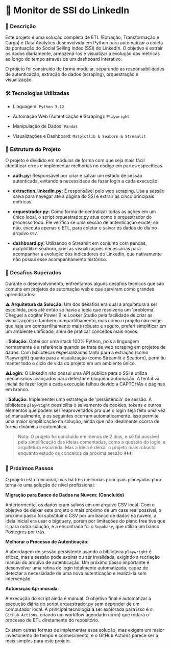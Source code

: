 # 🤖 Monitor de SSI do LinkedIn

### 📄 Descrição

Este projeto é uma solução completa de ETL (Extração, Transformação e Carga) e Data Analytics desenvolvida em Python para automatizar a coleta da pontuação do Social Selling Index (SSI) do LinkedIn. O objetivo é extrair os dados diariamente, armazená-los e visualizar a evolução das métricas ao longo do tempo através de um dashboard interativo.

O projeto foi construído de forma modular, separando as responsabilidades de autenticação, extração de dados (scraping), orquestração e visualização.

### 🛠️ Tecnologias Utilizadas

- Linguagem: `Python 3.12`

- Automação Web (Autenticação e Scraping): `Playwright`

- Manipulação de Dados: `Pandas`

- Visualizações e Dashboard: `Matplotlib & Seaborn & Streamlit`


### 📂 Estrutura do Projeto

O projeto é dividido em módulos de forma com que seja mais fácil identificar erros e implementar melhorias no código em partes específicas.

- **auth.py:** Responsável por criar e salvar um estado de sessão autenticada, evitando a necessidade de fazer login a cada execução.

- **extraction_linkedin.py:** É responsável pelo web scraping. Usa a sessão salva para navegar até a página do SSI e extrair as cinco principais métricas.

- **orquestrador.py:** Como forma de centralizar todas as ações em um único local, o script orquestrador.py atua como o orquestrador do processo todo. Ele verifica se uma sessão de autenticação existe; se não, executa apenas o ETL, para coletar e salvar os dados do dia no arquivo `CSV`.

- **dashboard.py:** Utilizando o Streamlit em conjunto com pandas, matplotlib e seaborn, criei as visualizações necessárias para acompanhar a evolução dos indicadores do LinkedIn, que nativamente não possui esse acompanhamento histórico.

### 🎯 Desafios Superados

Durante o desenvolvimento, enfrentamos alguns desafios técnicos que são comuns em projetos de automação web e que serviram como grandes aprendizados:

⚠️ **Arquitetura da Solução:** Um dos desafios era qual a arquitetura a ser escolhida, pois até então só havia a ideia que resolveria um 'problema'.
Cheguei a cogitar Power BI e Looker Studio pela facilidade de criar as visualizações e também compartilhamento, mas como o projeto não exige que haja um compartilhamento mais robusto e seguro, preferi simplificar em um ambiente unificado, além de praticar conceitos mais novos.

💡**Solução:** Optei por uma stack 100% Python, pois a linguagem normamente é a referência quando se trata de web scraping em projetos de dados. Com bibliotecas especializadas tanto para a extração (como Playwright) quanto para a visualização (como Streamlit e Seaborn), permitiu manter todo o ciclo de vida do projeto em um ambiente único. 


⚠️**Login:** O LinkedIn não possui uma API pública para o SSI e utiliza mecanismos avançados para detectar e bloquear automação. A tentativa inicial de fazer login a cada execução falhou devido a CAPTCHAs e páginas em branco.

💡**Solução:** Implementei uma estratégia de 'persistência' de sessão. A biblioteca `playwright` possibilita o salvamento de cookies, tokens e outros elementos que podem ser reaproveitados pra que o login seja feito uma vez só manualmente, e os seguintes ocorram automaticamente. Isso permite uma maior simplificação na solução, ainda que não idealmente ocorra de forma dinâmica e automática.

> Nota: O projeto foi concluído em menos de 2 dias, e só foi possível pela simplificação das ideias comentadas, como a questão do login, e arquitetura escolhida. Mas a ideia é deixar o projeto mais robusto enquanto estudo os conceitos da próxima sessão ⬇️⬇️⬇️:

### 🚀 Próximos Passos

O projeto está funcional, mas há três melhorias principais planejadas para torná-lo uma solução de nível profissional:

**Migração para Banco de Dados na Nuvem: (Concluído)**

Anteriormente, os dados eram salvos em um arquivo CSV local. Com o objetivo de deixar este projeto o mais próximo de um case real possível, o próximo passo foi substituir o CSV por um banco de dados na nuvem, a ideia inicial era usar o bigquery, porém por limitações do plano free tive que ir para outra solução, e a encontrada foi o `Supabase`, que utiliza um banco Postegres por trás.

**Melhorar o Processo de Autenticação:**

A abordagem de sessão persistente usando a biblioteca `playwright` é eficaz, mas a sessão pode expirar ou ser invalidada, exigindo a recriação manual do arquivo de autenticação. Um próximo passo importante é desenvolver uma rotina de login totalmente automatizada, capaz de detectar a necessidade de uma nova autenticação e realizá-la sem intervenção.


**Automação Aprimorada:**

A execução do script ainda é manual. O objetivo final é automatizar a execução diária do script orquestrador.py sem depender de um computador local. A principal tecnologia a ser explorada para isso é o `GitHub Actions`, criando um workflow agendado (cron) que rodará o processo de ETL diretamente do repositório.

Existem outras formas de implementar essa solução, mas exigem um maior investimento de tempo e conhecimento, e o GitHub Actions parece ser a mais simples para este projeto.


